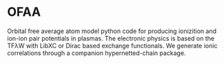 # OFAA
Orbital free average atom model python code for producing ionizition and ion-ion pair potentials in plasmas. The electronic physics is based on the TFλW with LibXC or Dirac based exchange functionals. We generate ionic correlations through a companion hypernetted-chain package.  


